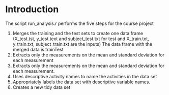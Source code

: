# Introduction

The script run_analysis.r performs the five steps for the course project

1. Merges the training and the test sets to create one data frame
    (X_test.tst, y_test.text and subject_test.txt for test and X_train.txt, y_train.txt, subject_train.txt are the inputs) The       data frame with the merged data is trainTest
2. Extracts only the measurements on the mean and standard deviation for each measurement
2. Extracts only the measurements on the mean and standard deviation for each measurement.
3. Uses descriptive activity names to name the activities in the data set
4. Appropriately labels the data set with descriptive variable names.
5. Creates a new tidy data set 
